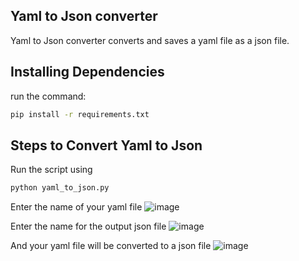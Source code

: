 ## Yaml to Json converter
Yaml to Json converter converts and saves a yaml file as a json file.
## Installing Dependencies
run the command:
```cmd
pip install -r requirements.txt
```
## Steps to Convert Yaml to Json
Run the script using
```cmd
python yaml_to_json.py
```
Enter the name of your yaml file
![image](https://user-images.githubusercontent.com/21291203/136048355-dea118d2-183b-4f87-a8ae-bc11d63a54e1.png)

Enter the name for the output json file
![image](https://user-images.githubusercontent.com/21291203/136048408-c2d1c8de-f4f0-493d-ba70-4d4855a5951b.png)

And your yaml file will be converted to a json file
![image](https://user-images.githubusercontent.com/21291203/136048462-a0553367-6a59-4bda-bafb-470bd60a5e33.png)
  
